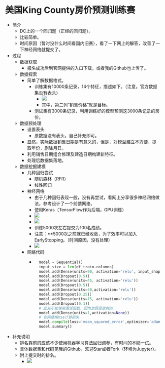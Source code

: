 # 美国King County房价预测训练赛
- 简介
	- DC上的一个回归题（正经的回归题）。
	- 比较简单。
	- 时间原因（暂时没什么时间看国内旧赛），看了一下网上的解答，改善了一下神经网络就提交了。
- 过程
	- 数据获取
		- 报名成功后到官网提供的入口下载，或者我的Github也上传了。
	- 数据探索
		- 简单了解数据格式。
			- 训练集有10000条记录，14个特征，描述如下。（注意，官方数据集没有表头）
				- ![](https://img-blog.csdnimg.cn/20190409210414105.png)
				- 其中，第二列“销售价格”就是目标。
			- 测试集有3000条记录，利用训练好的模型预测这3000条记录的房价。
	- 数据预处理
		- 设置表头
			- 原数据没有表头，自己补充即可。
		- 显然，实际数据销售日期是有意义的，但是，对模型建立不方便，提取年份，删除月日。
		- 利用销售日期组合修理及建造日期构建新特征。
		- 处理后数据集落地。
	- 数据挖掘建模
		- 几种回归尝试
			- 随机森林（RFR）
			- 线性回归
		- 神经网络
			- 由于几种回归表现一般，没有再尝试，看网上分享很多神经网络做法，参考设计了一个前馈网络。
			- 使用Keras（TensorFlow作为后端，GPU训练）
			- ![](https://img-blog.csdnimg.cn/20190409212758337.png)
			- ![](https://img-blog.csdnimg.cn/20190409212901962.png)
			- 训练5000次左右提交为100名成绩。
			- 注意：**5000次之前就已经收敛，为了效率可以加入EarlyStopping。（时间原因，没有处理）
			- ![](https://img-blog.csdnimg.cn/2019040921311813.png)
		- 网络代码
			- ```python
				model = Sequential()
				input_size = len(df_train.columns)
				model.add(Dense(units=90, activation='relu', input_shape=(input_size, )))
				model.add(Dropout(0.5))
				model.add(Dense(units=45, activation='relu'))
				model.add(Dropout(0.5))
				model.add(Dense(units=30,activation='relu'))
				model.add(Dropout(0.25))
				model.add(Dense(units=15, activation='relu'))
				model.add(Dropout(0.1))
				# 此处不能使用激活函数，因为放假是放射的
				model.add(Dense(units=1,activation=None))
				# 官网使用mse计算损失
				model.compile(loss='mean_squared_error',optimizer='adam',metrics=[metrics.mae])
				model.summary()
				```
- 补充说明
	- 排名靠前的应该不少使用机器学习算法回归调参，有时间的不妨一试。
	- 具体数据集和代码见我的Github，欢迎Star或者Fork（环境为Jupyter）。
	- 附上提交时的排名。
		- ![](https://img-blog.csdnimg.cn/20190409213257720.png)